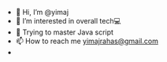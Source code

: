 - 👋 Hi, I’m @yimaj
- 👀 I’m interested in overall tech💻
- 🌱 Trying to master Java script 
- 📫 How to reach me yimajrahas@gmail.com
- 

<!---
yimaj9/yimaj9 is a ✨ special ✨ repository because its `README.md` (this file) appears on your GitHub profile.
You can click the Preview link to take a look at your changes.
--->
